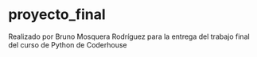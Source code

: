# proyecto_final

Realizado por Bruno Mosquera Rodríguez para la entrega del trabajo final del curso de Python de Coderhouse
